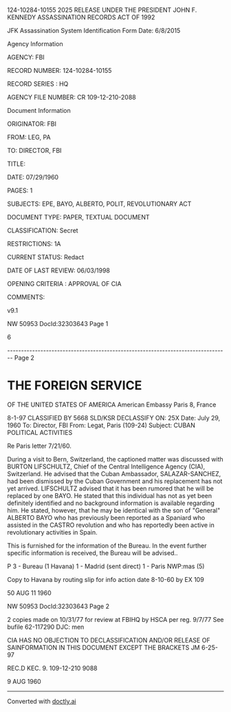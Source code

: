 124-10284-10155 2025 RELEASE UNDER THE PRESIDENT JOHN F. KENNEDY ASSASSINATION RECORDS ACT OF 1992

JFK Assassination System
Identification Form Date: 6/8/2015

Agency Information

AGENCY: FBI

RECORD NUMBER: 124-10284-10155

RECORD SERIES : HQ

AGENCY FILE NUMBER: CR 109-12-210-2088

Document Information

ORIGINATOR: FBI

FROM: LEG, PA

TO: DIRECTOR, FBI

TITLE:

DATE: 07/29/1960

PAGES: 1

SUBJECTS: EPE, BAYO, ALBERTO, POLIT, REVOLUTIONARY ACT

DOCUMENT TYPE: PAPER, TEXTUAL DOCUMENT

CLASSIFICATION: Secret

RESTRICTIONS: 1A

CURRENT STATUS: Redact

DATE OF LAST REVIEW: 06/03/1998

OPENING CRITERIA : APPROVAL OF CIA

COMMENTS:

v9.1

NW 50953 DocId:32303643 Page 1

6


-------------------------------------------------------------------------------- Page 2

# THE FOREIGN SERVICE
OF THE
UNITED STATES OF AMERICA
American Embassy
Paris 8, France

8-1-97
CLASSIFIED BY 5668 SLD/KSR
DECLASSIFY ON: 25X
Date: July 29, 1960
To: Director, FBI
From: Legat, Paris (109-24)
Subject: CUBAN POLITICAL ACTIVITIES

Re Paris letter 7/21/60.

During a visit to Bern, Switzerland, the captioned matter was discussed with BURTON LIFSCHULTZ, Chief of the Central Intelligence Agency (CIA), Switzerland. He advised that the Cuban Ambassador, SALAZAR-SANCHEZ, had been dismissed by the Cuban Government and his replacement has not yet arrived. LIFSCHULTZ advised that it has been rumored that he will be replaced by one BAYO. He stated that this individual has not as yet been definitely identified and no background information is available regarding him. He stated, however, that he may be identical with the son of "General" ALBERTO BAYO who has previously been reported as a Spaniard who assisted in the CASTRO revolution and who has reportedly been active in revolutionary activities in Spain.

This is furnished for the information of the Bureau. In the event further specific information is received, the Bureau will be advised..

P
3 - Bureau (1 Havana)
1 - Madrid (sent direct)
1 - Paris
NWP:mas
(5)

Copy to Havana
by routing slip for
info action
date 8-10-60
by EX 109

50 AUG 11 1960

NW 50953 DocId:32303643 Page 2

2 copies made
on 10/31/77
for review at FBIHQ by
HSCA per reg. 9/7/77
See bufile 62-117290
DJC: men

CIA HAS NO OBJECTION TO
DECLASSIFICATION AND/OR
RELEASE OF SAINFORMATION
IN THIS DOCUMENT EXCEPT
THE BRACKETS
JM 6-25-97

REC.D
KEC. 9. 109-12-210 9088

9 AUG 1960


---
Converted with [doctly.ai](https://doctly.ai)
